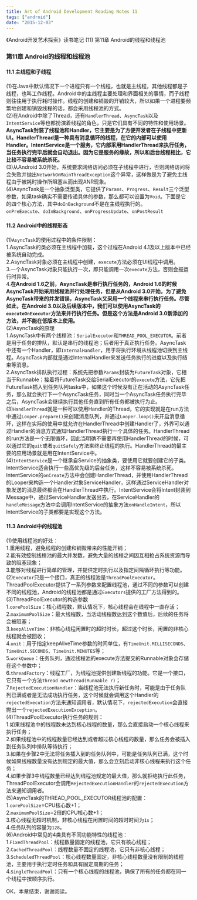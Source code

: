 ```yaml
---
title: Art of Android Development Reading Notes 11
tags: ["android"]
date: "2015-12-03"
---
```

《Android开发艺术探索》读书笔记 (11) 第11章 Android的线程和线程池 <!--more-->

### 第11章 Android的线程和线程池
#### 11.1 主线程和子线程
(1)在Java中默认情况下一个进程只有一个线程，也就是主线程，其他线程都是子线程，也叫工作线程。Android中的主线程主要处理和界面相关的事情，而子线程则往往用于执行耗时操作。线程的创建和销毁的开销较大，所以如果一个进程要频繁地创建和销毁线程的话，都会采用线程池的方式。  
(2)在Android中除了Thread，还有`HandlerThread`、`AsyncTask`以及`IntentService`等也都扮演着线程的角色，只是它们具有不同的特性和使用场景。**AsyncTask封装了线程池和Handler，它主要是为了方便开发者在子线程中更新UI。HandlerThread是一种具有消息循环的线程，在它的内部可以使用Handler。IntentService是一个服务，它内部采用HandlerThread来执行任务，当任务执行完毕后就会自动退出。因为它是服务的缘故，所以和后台线程相比，它比较不容易被系统杀死。**  
(3)从Android 3.0开始，系统要求网络访问必须在子线程中进行，否则网络访问将会失败并抛出`NetworkOnMainThreadException`这个异常，这样做是为了避免主线程由于被耗时操作所阻塞从而出现ANR现象。  
(4)AsyncTask是一个抽象泛型类，它提供了`Params`、`Progress`、`Result`三个泛型参数，如果task确实不需要传递具体的参数，那么都可以设置为`Void`。下面是它的四个核心方法，其中`doInBackground`不是在主线程执行的。  
`onPreExecute`、`doInBackground`、`onProgressUpdate`、`onPostResult`  

#### 11.2 Android中的线程形态
(1)`AsyncTask`的使用过程中的条件限制：  
1.AsyncTask的类必须在主线程中加载，这个过程在Android 4.1及以上版本中已经被系统自动完成。  
2.AsyncTask对象必须在主线程中创建，`execute`方法必须在UI线程中调用。  
3.一个AsyncTask对象只能执行一次，即只能调用一次`execute`方法，否则会报运行时异常。  
4.**在Android 1.6之前，AsyncTask是串行执行任务的，Android 1.6的时候AsyncTask开始采用线程池并行处理任务，但是从Android 3.0开始，为了避免AsyncTask带来的并发错误，AsyncTask又采用一个线程来串行执行任务。尽管如此，在Android 3.0以及后续版本中，我们可以使用AsyncTask的`executeOnExecutor`方法来并行执行任务。但是这个方法是Android 3.0新添加的方法，并不能在低版本上使用。**  
(2)AsyncTask的原理  
1.AsyncTask中有两个线程池：`SerialExecutor`和`THREAD_POOL_EXECUTOR`。前者是用于任务的排队，默认是串行的线程池；后者用于真正执行任务。AsyncTask中还有一个Handler，即`InternalHandler`，用于将执行环境从线程池切换到主线程。AsyncTask内部就是通过InternalHandler来发送任务执行的进度以及执行结束等消息。  
2.AsyncTask排队执行过程：系统先把参数`Params`封装为`FutureTask`对象，它相当于Runnable；接着将FutureTask交给SerialExecutor的`execute`方法，它先把FutureTask插入到任务队列tasks中，如果这个时候没有正在活动的AsyncTask任务，那么就会执行下一个AsyncTask任务，同时当一个AsyncTask任务执行完毕之后，AsyncTask会继续执行其他任务直到所有任务都被执行为止。  
(3)`HandlerThread`就是一种可以使用Handler的Thread，它的实现就是在run方法中通过`Looper.prepare()`来创建消息队列，并通过`Looper.loop()`来开启消息循环，这样在实际的使用中就允许在HandlerThread中创建Handler了，外界可以通过Handler的消息方式通知HandlerThread执行一个具体的任务。HandlerThread的run方法是一个无限循环，因此当明确不需要再使用HandlerThread的时候，可以通过它的`quit`或者`quitSafely`方法来终止线程的执行。HandlerThread的最主要的应用场景就是用在IntentService中。  
(4)`IntentService`是一个继承自Service的抽象类，要使用它就要创建它的子类。IntentService适合执行一些高优先级的后台任务，这样不容易被系统杀死。IntentService的`onCreate`方法中会创建HandlerThread，并使用HandlerThread的Looper来构造一个Handler对象ServiceHandler，这样通过ServiceHandler对象发送的消息最终都会在HandlerThread中执行。IntentService会将Intent封装到Message中，通过ServiceHandler发送出去，在ServiceHandler的`handleMessage`方法中会调用IntentService的抽象方法`onHandleIntent`，所以IntentService的子类都要是实现这个方法。  

#### 11.3 Android中的线程池
(1)使用线程池的好处：  
1.重用线程，避免线程的创建和销毁带来的性能开销；  
2.能有效控制线程池的最大并发数，避免大量的线程之间因互相抢占系统资源而导致的阻塞现象；  
3.能够对线程进行简单的管理，并提供定时执行以及指定间隔循环执行等功能。  
(2)`Executor`只是一个接口，真正的线程池是`ThreadPoolExecutor`。ThreadPoolExecutor提供了一系列参数来配置线程池，通过不同的参数可以创建不同的线程池，Android的线程池都是通过`Executors`提供的工厂方法得到的。  
(3)ThreadPoolExecutor的构造参数  
1.`corePoolSize`：核心线程数，默认情况下，核心线程会在线程中一直存活；  
2.`maximumPoolSize`：最大线程数，当活动线程数达到这个数值后，后续的任务将会被阻塞；  
3.`keepAliveTime`：非核心线程闲置时的超时时长，超过这个时长，闲置的非核心线程就会被回收；  
4.`unit`：用于指定keepAliveTime参数的时间单位，有`TimeUnit.MILLISECONDS`、`TimeUnit.SECONDS`、`TimeUnit.MINUTES`等；  
5.`workQueue`：任务队列，通过线程池的execute方法提交的Runnable对象会存储在这个参数中；  
6.`threadFactory`：线程工厂，为线程池提供创建新线程的功能。它是一个接口，它只有一个方法`Thread newThread(Runnable r)`；  
7.`RejectedExecutionHandler`：当线程池无法执行新任务时，可能是由于任务队列已满或者是无法成功执行任务，这个时候就会调用这个Handler的`rejectedExecution`方法来通知调用者，默认情况下，`rejectedExecution`会直接抛出一个`rejectedExecutionException`。  
(4)ThreadPoolExecutor执行任务的规则：  
1.如果线程池中的线程数未达到核心线程的数量，那么会直接启动一个核心线程来执行任务；  
2.如果线程池中的线程数量已经达到或者超过核心线程的数量，那么任务会被插入到任务队列中排队等待执行；  
3.如果在步骤2中无法将任务插入到的任务队列中，可能是任务队列已满，这个时候如果线程数量没有达到规定的最大值，那么会立刻启动非核心线程来执行这个任务；  
4.如果步骤3中线程数量已经达到线程池规定的最大值，那么就拒绝执行此任务，ThreadPoolExecutor会调用`RejectedExecutionHandler`的`rejectedExecution`方法来通知调用者。  
(5)AsyncTask的THREAD_POOL_EXECUTOR线程池的配置：  
1.`corePoolSize`=CPU核心数+1；  
2.`maximumPoolSize`=2倍的CPU核心数+1；  
3.核心线程无超时机制，非核心线程在闲置时间的超时时间为`1s`；  
4.任务队列的容量为`128`。  
(6)Android中常见的4类具有不同功能特性的线程池：  
1.`FixedThreadPool`：线程数量固定的线程池，它只有核心线程；  
2.`CachedThreadPool`：线程数量不固定的线程池，它只有非核心线程；  
3.`ScheduledThreadPool`：核心线程数量固定，非核心线程数量没有限制的线程池，主要用于执行定时任务和具有固定周期的任务；  
4.`SingleThreadPool`：只有一个核心线程的线程池，确保了所有的任务都在同一个线程中按顺序执行。  

OK，本章结束，谢谢阅读。
